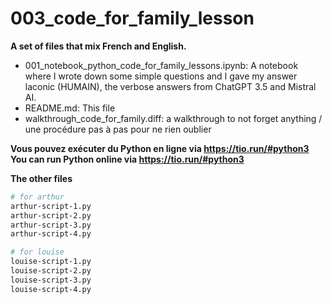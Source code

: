 # 003_code_for_family_lesson


**A set of files that mix French and English.**


- 001_notebook_python_code_for_family_lessons.ipynb: A notebook where I wrote down some simple questions and I gave my answer laconic (HUMAIN), the verbose answers from ChatGPT 3.5 and Mistral AI.
- README.md: This file
- walkthrough_code_for_family.diff: a walkthrough to not forget anything / une procédure pas à pas pour ne rien oublier


**Vous pouvez exécuter du Python en ligne via https://tio.run/#python3**
**You can run Python online via https://tio.run/#python3**

**The other files**

```bash
# for arthur
arthur-script-1.py
arthur-script-2.py
arthur-script-3.py
arthur-script-4.py

# for louise
louise-script-1.py
louise-script-2.py
louise-script-3.py
louise-script-4.py
```
